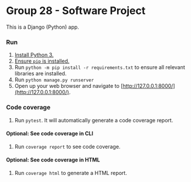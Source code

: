 # Group 28 - Software Project

This is a Django (Python) app.  

### Run
1. [Install Python 3.](https://www.python.org/downloads/)
2. [Ensure `pip` is installed.](https://pip.pypa.io/en/stable/installation/)
3. Run `python -m pip install -r requirements.txt` to ensure all relevant libraries are installed.
4. Run `python manage.py runserver`
5. Open up your web browser and navigate to [http://127.0.0.1:8000/](http://127.0.0.1:8000/).

### Code coverage
1. Run `pytest`. It will automatically generate a code coverage report.

#### Optional: See code coverage in CLI
1. Run `coverage report` to see code coverage.

#### Optional: See code coverage in HTML
1. Run `coverage html` to generate a HTML report.